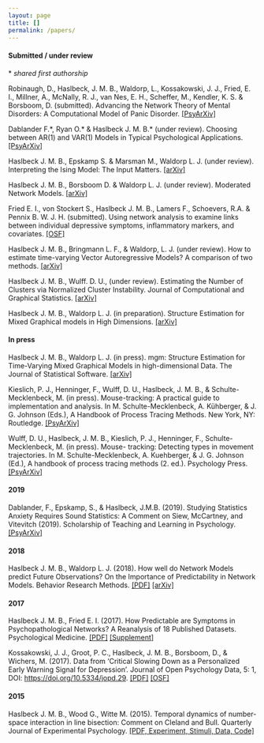 ```yaml
---
layout: page
title: []
permalink: /papers/
---
```


#### Submitted / under review

\* *shared first authorship*

Robinaugh, D., Haslbeck, J. M. B., Waldorp, L., Kossakowski, J. J., Fried, E. I., Millner, A., McNally, R. J., van Nes, E. H., Scheffer, M., Kendler, K. S.  & Borsboom, D. (submitted). Advancing the Network Theory of Mental Disorders: A Computational Model of Panic Disorder. [[PsyArXiv]](https://psyarxiv.com/km37w/)

Dablander F.\*, Ryan O.\* & Haslbeck J. M. B.\* (under review). Choosing between AR(1) and VAR(1) Models in Typical Psychological Applications. [[PsyArXiv]](https://psyarxiv.com/qgewy/)

Haslbeck J. M. B., Epskamp S. & Marsman M., Waldorp L. J.  (under review). Interpreting the Ising Model: The Input Matters. [[arXiv]](http://arxiv.org/abs/1811.02916)

Haslbeck J. M. B., Borsboom D. & Waldorp L. J. (under review). Moderated Network Models. [[arXiv]](https://arxiv.org/abs/1807.02877)

Fried E. I., von Stockert S., Haslbeck J. M. B., Lamers F., Schoevers, R.A. & Pennix B. W. J. H. (submitted). Using network analysis to examine links between individual depressive symptoms, inflammatory markers, and covariates. [[OSF]](https://osf.io/h92nk/)

Haslbeck J. M. B., Bringmann L. F., & Waldorp, L. J. (under review). How to estimate time-varying Vector Autoregressive Models? A comparison of two methods. [[arXiv]](https://arxiv.org/abs/1711.05204)

Haslbeck J. M. B., Wulff. D. U., (under review). Estimating the Number of Clusters via Normalized Cluster Instability. Journal of Computational and Graphical Statistics. [[arXiv]](https://arxiv.org/abs/1608.07494)

Haslbeck J. M. B., Waldorp L. J. (in preparation). Structure Estimation for Mixed Graphical models in High Dimensions. [[arXiv]](https://arxiv.org/abs/1510.05677)

#### In press

Haslbeck J. M. B., Waldorp L. J. (in press). mgm: Structure Estimation for Time-Varying Mixed Graphical Models in high-dimensional Data. The Journal of Statistical Software. [[arXiv]](https://arxiv.org/abs/1510.06871)

Kieslich, P. J., Henninger, F., Wulff, D. U., Haslbeck, J. M. B., & Schulte-Mecklenbeck, M. (in press). Mouse-tracking: A practical guide to implementation and analysis. In M. Schulte-Mecklenbeck, A. Kühberger, & J. G. Johnson (Eds.), A Handbook of Process Tracing Methods. New York, NY: Routledge. [[PsyArXiv]](https://psyarxiv.com/zuvqa/)

Wulff, D. U., Haslbeck, J. M. B., Kieslich, P. J., Henninger, F., Schulte-Mecklenbeck, M. (in press). Mouse- tracking: Detecting types in movement trajectories. In M. Schulte-Mecklenbeck, A. Kuehberger, & J. G. Johnson (Ed.), A handbook of process tracing methods (2. ed.). Psychology Press. [[PsyArXiv]](https://psyarxiv.com/6edca/)

#### 2019

Dablander, F., Epskamp, S., & Haslbeck, J.M.B. (2019). Studying Statistics Anxiety Requires Sound Statistics: A Comment on Siew, McCartney, and Vitevitch (2019). Scholarship of Teaching and Learning in Psychology. [[PsyArXiv]](https://psyarxiv.com/pfnys)

#### 2018

Haslbeck J. M. B., Waldorp L. J. (2018). How well do Network Models predict Future Observations? On the Importance of Predictability in Network Models. Behavior Research Methods. [[PDF]](https://link.springer.com/article/10.3758/s13428-017-0910-x) [[arXiv]](https://arxiv.org/abs/1610.09108)

#### 2017

Haslbeck J. M. B., Fried E. I. (2017). How Predictable are Symptoms in Psychopathological Networks? A Reanalysis of 18 Published Datasets. Psychological Medicine. [[PDF]](https://jmbh.github.io/files/NP_PM.pdf) [[Supplement]](https://jmbh.github.io/files/SupMaterial_new.zip)

Kossakowski, J. J., Groot, P. C., Haslbeck, J. M. B., Borsboom, D., & Wichers, M. (2017). Data from ‘Critical Slowing Down as a Personalized Early Warning Signal for Depression’. Journal of Open Psychology Data, 5: 1, DOI: https://doi.org/10.5334/jopd.29. [[PDF]](http://openpsychologydata.metajnl.com/articles/10.5334/jopd.29/) [[OSF]](https://osf.io/j4fg8/)

#### 2015

Haslbeck J. M. B., Wood G., Witte M. (2015). Temporal dynamics of number-space interaction in line bisection: Comment on Cleland and Bull. Quarterly Journal of Experimental Psychology. [[PDF, Experiment, Stimuli, Data, Code]](https://github.com/jmbh/bisectionpaper)


